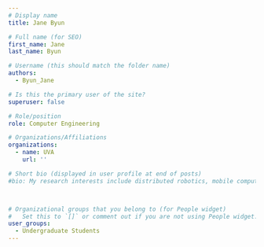 ```yaml
---
# Display name
title: Jane Byun

# Full name (for SEO)
first_name: Jane
last_name: Byun

# Username (this should match the folder name)
authors:
  - Byun_Jane

# Is this the primary user of the site?
superuser: false

# Role/position
role: Computer Engineering

# Organizations/Affiliations
organizations:
  - name: UVA
    url: ''

# Short bio (displayed in user profile at end of posts)
#bio: My research interests include distributed robotics, mobile computing and programmable matter.



# Organizational groups that you belong to (for People widget)
#   Set this to `[]` or comment out if you are not using People widget.
user_groups:
  - Undergraduate Students
---
```


